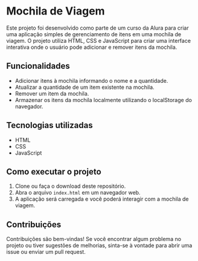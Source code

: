 
# Mochila de Viagem

Este projeto foi desenvolvido como parte de um curso da Alura para criar uma aplicação simples de gerenciamento de itens em uma mochila de viagem. O projeto utiliza HTML, CSS e JavaScript para criar uma interface interativa onde o usuário pode adicionar e remover itens da mochila.

## Funcionalidades

- Adicionar itens à mochila informando o nome e a quantidade.
- Atualizar a quantidade de um item existente na mochila.
- Remover um item da mochila.
- Armazenar os itens da mochila localmente utilizando o localStorage do navegador.

## Tecnologias utilizadas

- HTML
- CSS
- JavaScript

## Como executar o projeto

1. Clone ou faça o download deste repositório.
2. Abra o arquivo `index.html` em um navegador web.
3. A aplicação será carregada e você poderá interagir com a mochila de viagem.

## Contribuições

Contribuições são bem-vindas! Se você encontrar algum problema no projeto ou tiver sugestões de melhorias, sinta-se à vontade para abrir uma issue ou enviar um pull request.
